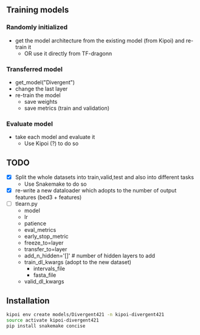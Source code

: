 
## Training models

### Randomly initialized

- get the model architecture from the existing model (from Kipoi) and re-train it
   - OR use it directly from TF-dragonn


### Transferred model

- get_model("Divergent")
- change the last layer
- re-train the model
  - save weights
  - save metrics (train and validation)


### Evaluate model

- take each model and evaluate it
  - Use Kipoi (?) to do so



## TODO

- [x] Split the whole datasets into train,valid,test and also into different tasks
  - Use Snakemake to do so
- [x] re-write a new dataloader which adopts to the number of output features (bed3 + features)
- [ ] tlearn.py
  - model
  - lr
  - patience
  - eval_metrics
  - early_stop_metric
  - freeze_to=layer
  - transfer_to=layer
  - add_n_hidden='[]'  # number of hidden layers to add
  - train_dl_kwargs (adopt to the new dataset)
    - intervals_file
    - fasta_file
  - valid_dl_kwargs


## Installation

```bash
kipoi env create models/Divergent421 -n kipoi-divergent421
source activate kipoi-divergent421
pip install snakemake concise
```